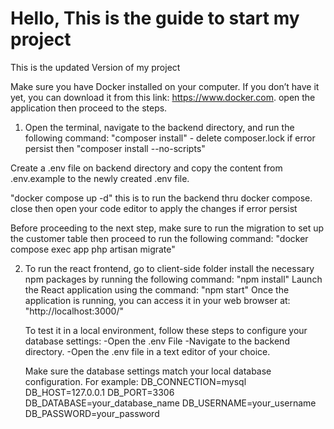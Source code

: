 # Hello, This is the guide to start my project

This is the updated Version of my project

Make sure you have Docker installed on your computer. If you don’t have it yet, you can download it from this link: 
https://www.docker.com. open the application then proceed to the steps. 

1. Open the terminal, navigate to the backend directory, and run the following command:
"composer install" - delete composer.lock if error persist then "composer install --no-scripts"

Create a .env file on backend directory and copy the content from .env.example to the newly created .env file.

"docker compose up -d" this is to run the backend thru docker compose.
close then open your code editor to apply the changes if error persist

Before proceeding to the next step, make sure to run the migration to set up the customer table then proceed to run the following command: 
"docker compose exec app php artisan migrate"

2. To run the react frontend, go to client-side folder install the necessary npm packages by running the following command: 
"npm install"
    Launch the React application using the command: "npm start"
    Once the application is running, you can access it in your web browser at: "http://localhost:3000/"


    To test it in a local environment, follow these steps to configure your database settings: 
    -Open the .env File
    -Navigate to the backend directory.
    -Open the .env file in a text editor of your choice.
    
    Make sure the database settings match your local database configuration. For example:
    DB_CONNECTION=mysql
    DB_HOST=127.0.0.1
    DB_PORT=3306
    DB_DATABASE=your_database_name
    DB_USERNAME=your_username
    DB_PASSWORD=your_password
    
